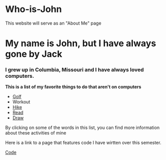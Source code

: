 # Who-is-John
This website will serve as an "About Me" page
# My name is John, but I have always gone by Jack
### I grew up in Columbia, Missouri and I have always loved computers.  

**This is a list of my favorite things to do that aren't on computers**

* [Golf](https://github.com/jackgparker2/My-golf-page.git) 
* Workout
* [Hike](https://github.com/jackgparker2/My-hiking-page.git)
* [Read](https://github.com/jackgparker2/My-Reading-Page.git)
* [Draw](https://github.com/jackgparker2/My-Drawing-Page.git)

By clicking on some of the words in this list, you can find more information about these activities of mine
  
Here is a link to a page that features code I have wirtten over this semester.  

[Code](https://github.com/jackgparker2/My-Code-Page.git)

